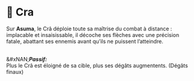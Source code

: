 # 🏹 Cra

Sur **Asuma**, le Crâ déploie toute sa maîtrise du combat à distance : implacable et insaisissable, il décoche ses flèches avec une précision fatale, abattant ses ennemis avant qu’ils ne puissent l’atteindre.

\
&#xNAN;_**Passif:**_\
Plus le Crâ est éloigné de sa cible, plus ses dégâts augmentents. (Dégâts finaux)
